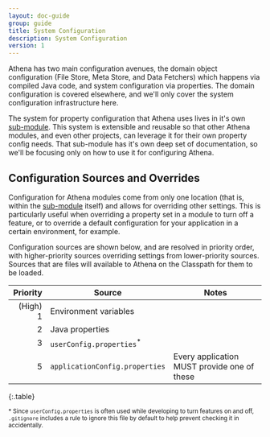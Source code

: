 ```yaml
---
layout: doc-guide
group: guide
title: System Configuration
description: System Configuration
version: 1
---
```


Athena has two main configuration avenues, the domain object configuration (File Store, Meta Store, and Data Fetchers)
which happens via compiled Java code, and system configuration via properties. The domain configuration is
covered elsewhere, and we'll only cover the system configuration infrastructure here.

The system for property configuration that Athena uses lives in it's own [sub-module][athena-system-config]. This system
is extensible and reusable so that other Athena modules, and even other projects, can leverage it for their own property
config needs. That sub-module has it's own deep set of documentation, so we'll be focusing only on how to use it for
configuring Athena.

Configuration Sources and Overrides
-----------------------------------

Configuration for Athena modules come from only one location (that is, within the [sub-module][athena-system-config]
itself) and allows for overriding other settings. This is particularly useful when overriding a property set in a module
to turn off a feature, or to override a default configuration for your application in a certain environment, for
example.

Configuration sources are shown below, and are resolved in priority order, with higher-priority sources overriding
settings from lower-priority sources. Sources that are files will available to Athena on the Classpath for them to be
loaded.

| Priority | Source                              | Notes                                       |
| -------: | ----------------------------------- |---------------------------------------------|
| (High) 1 | Environment variables               |                                             |
|        2 | Java properties                     |                                             |
|        3 | `userConfig.properties`<sup>*</sup> |                                             |
|        5 | `applicationConfig.properties`      | Every application MUST provide one of these |
{:.table}

<sub>* Since `userConfig.properties` is often used while developing to turn features on and off, `.gitignore` includes
a  rule to ignore this file by default to help prevent checking it in accidentally.</sub>

[athena-system-config]: https://github.com/paion-data/athena/tree/master/athena-system-config
